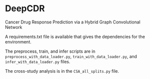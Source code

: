 # DeepCDR
Cancer Drug Response Prediction via a Hybrid Graph Convolutional Network

A requirements.txt file is available that gives the dependencies for the environment. 

The preprocess, train, and infer scripts are in <code>preprocess_with_data_loader.py</code>, <code>train_with_data_loader.py</code>, and <code>infer_with_data_loader.py</code> files. 

The cross-study analysis is in the <code>CSA_all_splits.py</code> file. 
